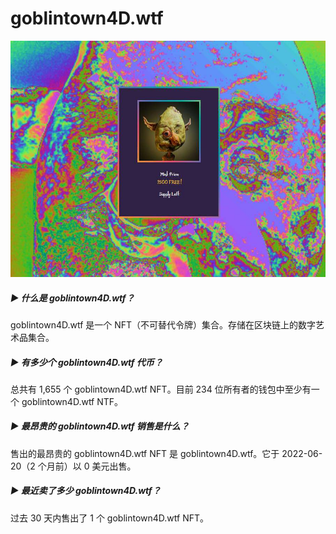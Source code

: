 # goblintown4D.wtf

![nft](image-20220901101327419.jpg)

##### ▶ 什么是 goblintown4D.wtf？

goblintown4D.wtf 是一个 NFT（不可替代令牌）集合。存储在区块链上的数字艺术品集合。

##### ▶ 有多少个 goblintown4D.wtf 代币？

总共有 1,655 个 goblintown4D.wtf NFT。目前 234 位所有者的钱包中至少有一个 goblintown4D.wtf NTF。

##### ▶ 最昂贵的 goblintown4D.wtf 销售是什么？

售出的最昂贵的 goblintown4D.wtf NFT 是 goblintown4D.wtf。它于 2022-06-20（2 个月前）以 0 美元出售。

##### ▶ 最近卖了多少 goblintown4D.wtf？

过去 30 天内售出了 1 个 goblintown4D.wtf NFT。
